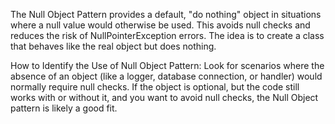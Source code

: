 The Null Object Pattern provides a default, "do nothing" object in situations where a null value would otherwise be used. This avoids null checks and reduces the risk of NullPointerException errors. The idea is to create a class that behaves like the real object but does nothing.

How to Identify the Use of Null Object Pattern:
Look for scenarios where the absence of an object (like a logger, database connection, or handler) would normally require null checks.
If the object is optional, but the code still works with or without it, and you want to avoid null checks, the Null Object pattern is likely a good fit.